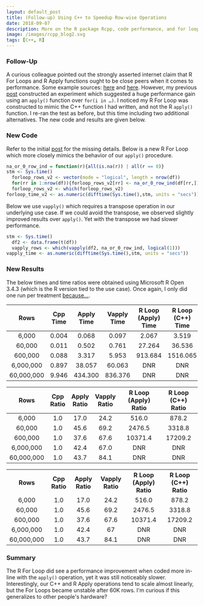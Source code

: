 ```yaml
---
layout: default_post
title: (Follow-up) Using C++ to Speedup Row-wise Operations
date: 2018-09-07
description: More on the R package Rcpp, code performance, and for loops.  
image: /images/rcpp_blog2.svg
tags: [C++, R]
---
```


### Follow-Up
A curious colleague pointed out the strongly asserted internet claim that R For Loops and R Apply functions ought to be close peers when it comes to performance. Some example sources: <a href="https://stackoverflow.com/questions/2275896/is-rs-apply-family-more-than-syntactic-sugar">here</a> and <a href="https://support.rstudio.com/hc/en-us/articles/218221837-Profiling-with-RStudio">here</a>. However, my previous <a href="https://chrisdienes.github.io/blog/2018/08/22/cpp-rowwise-ops">post</a> constructed an experiment which suggested a huge performance gain using an `apply()` function over `for(i in …)`. I noticed my R For Loop was constructed to mimic the C++ function I had written, and not the R `apply()` function. I re-ran the test as before, but this time including two additional alternatives. The new code and results are given below.  

### New Code     

Refer to the initial <a href="https://chrisdienes.github.io/blog/2018/08/22/cpp-rowwise-ops">post</a> for the missing details. Below is a new R For Loop which more closely mimics the behavior of our `apply()` procedure.  

```r
na_or_0_row_ind = function(r){all(is.na(r)) | all(r == 0)}
stm <- Sys.time()
  forloop_rows_v2 <- vector(mode = "logical", length = nrow(df))
  for(rr in 1:nrow(df)){forloop_rows_v2[rr] <- na_or_0_row_ind(df[rr,])}
  forloop_rows_v2 <- which(forloop_rows_v2)
forloop_time_v2 <- as.numeric(difftime(Sys.time(),stm, units = "secs"))
```

Below we use `vapply()` which requires a transpose operation in our underlying use case. If we could avoid the transpose, we observed slightly improved results over `apply()`. Yet with the transpose we had slower performance.

```r
stm <- Sys.time()
  df2 <- data.frame(t(df))
  vapply_rows <- which(vapply(df2, na_or_0_row_ind, logical(1)))
vapply_time <- as.numeric(difftime(Sys.time(),stm, units = "secs"))
```

 
### New Results

The below times and time ratios were obtained using Microsoft R Open 3.4.3 (which is the R version tied to the use case). Once again, I only did one run per treatment <a href="https://www.youtube.com/watch?v=bFEoMO0pc7k">because…</a>.  

| Rows                | Cpp<br>Time     | Apply<br>Time      | Vapply<br>Time  | R Loop (Apply)<br>Time | R Loop (C++)<br>Time | 
| :-----------------: | :------------: | :---------------: | :----------: | :-----------------: | :---------------: |
| 6,000               | 0.004          | 0.068             | 0.097        | 2.067               | 3.519             | 
| 60,000	            | 0.011          | 0.502             | 0.761        | 27.264              | 36.536            |
| 600,000	            | 0.088          | 3.317             | 5.953        | 913.684             | 1516.065          | 
| 6,000,000           | 0.897          | 38.057            | 60.063       | DNR                 | DNR               |
| 60,000,000          | 9.946          | 434.300           | 836.376      | DNR                 | DNR               |
  
| Rows             | Cpp<br>Ratio     |  Apply<br>Ratio     | Vapply<br>Ratio | R Loop (Apply)<br>Ratio | R Loop (C++)<br>Ratio | 
| :-----------------: | :------------: | :---------------: | :----------: | :------------------: | :----------------: |
| 6,000               | 1.0            | 17.0              | 24.2         | 516.0                | 878.2              | 
| 60,000	            | 1.0            | 45.6              | 69.2         | 2476.5               | 3318.8             |
| 600,000	            | 1.0            | 37.6              | 67.6         | 10371.4              | 17209.2            | 
| 6,000,000           | 1.0            | 42.4              | 67.0         | DNR                  | DNR                |
| 60,000,000          | 1.0            | 43.7              | 84.1         | DNR                  | DNR                |

<div style = "text-align:center;overflow-x:scroll;overflow-x: hidden;">
     <table style="margin: 0 auto;border-collapse:collapse;width: 100%;text-align:center;">
      <tr>
        <th>Rows</th>
        <th>Cpp Ratio</th>
        <th>Apply Ratio</th>
        <th>Vapply Ratio</th>
        <th>R Loop (Apply) Ratio</th>
        <th>R Loop (C++) Ratio</th>
      </tr>
      <tr>
        <td>6,000</td>
        <td>1.0</td>
        <td>17.0</td>
        <td>24.2</td>
        <td>516.0</td>
        <td>878.2</td>
      </tr>
      <tr>
        <td>60,000</td>
        <td>1.0</td>
        <td>45.6</td>
        <td>69.2</td>
        <td>2476.5</td>
        <td>3318.8</td>
      </tr>
      <tr>
        <td>600,000</td>
        <td>1.0</td>
        <td>37.6</td>
        <td>67.6</td>
        <td>10371.4</td>
        <td>17209.2</td>
      </tr>
      <tr>
        <td>6,000,000</td>
        <td>1.0</td>
        <td>42.4</td>
        <td>67</td>
        <td>DNR</td>
        <td>DNR</td>
      </tr>
      <tr>
        <td>60,000,000</td>
        <td>1.0</td>
        <td>43.7</td>
        <td>84.1</td>
        <td>DNR</td>
        <td>DNR</td>
      </tr>                                                                                         
     </table>
</div>

### Summary

The R For Loop did see a performance improvement when coded more in-line with the `apply()` operation, yet it was still noticeably slower. Interestingly, our C++ and R Apply operations tend to scale almost linearly, but the For Loops became unstable after 60K rows. I'm curious if this generalizes to other people's hardware?  
